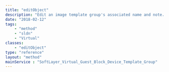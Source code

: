 ```yaml
---
title: "editObject"
description: "Edit an image template group's associated name and note. All other properties in the SoftLayer_Virtual_Guest_Block_Device_Template_Group data type are read-only. "
date: "2018-02-12"
tags:
    - "method"
    - "sldn"
    - "Virtual"
classes:
    - "editObject"
type: "reference"
layout: "method"
mainService : "SoftLayer_Virtual_Guest_Block_Device_Template_Group"
---
```

